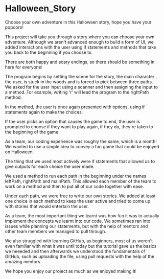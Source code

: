 # Halloween_Story
Choose your own adventure in this Halloween story, hope you have your popcorn! 

This project will take you through a story where you can choose your own adventure. Although we aren't advanced enough to build a form of UI, we added interactions with the user
using if statements and methods that take you back to the beginning if you choose to.

There are both happy and scary endings, so there should be something in here for everyone!

The program begins by setting the scene for the story, the main character , the user, is stuck in the woods and is forced to pick between three paths.
We asked for the user input using a scanner and then assigning the input to a method. For example, writing 'r' will lead the program to the rightPath method.

In the method, the user is once again presented with options, using if statements again to make the choices. 

If the user picks an option that causes the game to end, the user is prompted to choose if they want to play again, if they do, they're taken to the beginning of the game.

As a team, our coding experience was roughly the same, which is a month! We wanted to use a simple idea to convey a fun game
that could be enjoyed on Halloween. 

The thing that we used most actively were if statements that allowed us to give outputs for each choice the user made. 

We used a method to run each path in the beginning under the names leftPath, rightPath and mainPath. This allowed each member of the team to work on a method and then to put all of our
code together with ease. 

Under each path, we were free to write our own stories. We added at least one choice in each method to keep the user active and tried to come up with stories that would entertain the user.

As a team, the most important thing we learnt was how fun it was to actually implement the concepts we learnt into our code. We sometimes ran into issues while planning our statements, but with the help of mentors and other team members
we managed to pull through. 

We also struggled with learning GitHub, as beginners, most of us weren't even familiar with what it was until today but the tutorial gave us the basics we neeeded
and then afterwards we understood the fundamentals of GitHub, such as uploading the file, using pull requests with the help of the amazing mentors.

We hope you enjoy our project as much as we enjoyed making it! 




